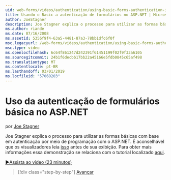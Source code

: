 ```yaml
---
uid: web-forms/videos/authentication/using-basic-forms-authentication-in-aspnet
title: Usando o Basic a autenticação de formulários no ASP.NET | Microsoft Docs
author: JoeStagner
description: Joe Stagner explica o processo para utilizar as formas básicas com base em autenticação por meio de programação com o ASP.NET. É aconselhável que os visualizadores leia este imediatamente antes...
ms.author: riande
ms.date: 07/16/2008
ms.assetid: 5356f9f4-63a5-4481-87a3-78bb1dfc6f0f
msc.legacyurl: /web-forms/videos/authentication/using-basic-forms-authentication-in-aspnet
msc.type: video
ms.openlocfilehash: 6c64f861247d242391f61451199f02f9f33a6105
ms.sourcegitcommit: 24b1f6decbb17bb22a45166e5fdb0845c65af498
ms.translationtype: MT
ms.contentlocale: pt-BR
ms.lasthandoff: 03/01/2019
ms.locfileid: "57060203"
---
```

<a name="using-basic-forms-authentication-in-aspnet"></a>Uso da autenticação de formulários básica no ASP.NET
====================
por [Joe Stagner](https://github.com/JoeStagner)

Joe Stagner explica o processo para utilizar as formas básicas com base em autenticação por meio de programação com o ASP.NET. É aconselhável que os visualizadores leia [isso](../../overview/older-versions-security/introduction/security-basics-and-asp-net-support-vb.md) antes de sua exibição. Para obter mais informações essa demonstração se relaciona com o tutorial localizado [aqui](../../overview/older-versions-security/introduction/an-overview-of-forms-authentication-vb.md).

[&#9654;Assista ao vídeo (23 minutos)](https://channel9.msdn.com/Blogs/ASP-NET-Site-Videos/using-basic-forms-authentication-in-aspnet)

> [!div class="step-by-step"]
> [Avançar](how-to-change-the-forms-authentication-properties.md)
